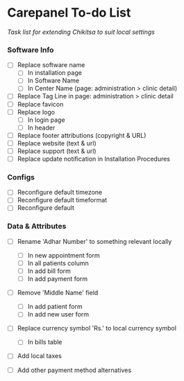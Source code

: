 # Carepanel To-do List
_Task list for extending Chikitsa to suit local settings_

### Software Info
- [ ] Replace software name
    - [ ] In installation page
    - [ ] In Software Name
    - [ ] In Center Name (page: administration > clinic detail)
- [ ] Replace Tag Line in page: administration > clinic detail
- [ ] Replace favicon 
- [ ] Replace logo
    - [ ] In login page
    - [ ] In header
- [ ] Replace footer attributions (copyright & URL)
- [ ] Replace website (text & url)
- [ ] Replace support (text & url)
- [ ] Replace update notification in Installation Procedures

### Configs
- [ ] Reconfigure default timezone
- [ ] Reconfigure default timeformat
- [ ] Reconfigure default 

### Data & Attributes
- [ ] Rename 'Adhar Number' to something relevant locally
    - [ ] In new appointment form
    - [ ] In all patients column
    - [ ] In add bill form
    - [ ] In add payment form
- [ ] Remove 'Middle Name' field
    - [ ] In add patient form
    - [ ] In add new user form
- [ ] Replace currency symbol 'Rs.' to local currency symbol
    - [ ] In bills table
- [ ] Add local taxes
- [ ] Add other payment method alternatives

